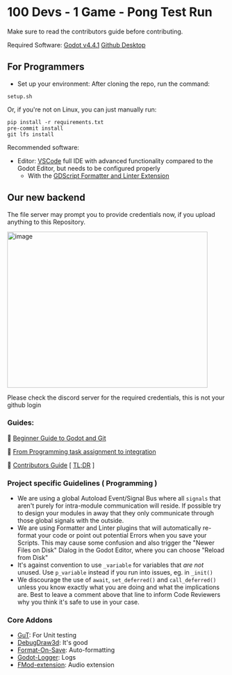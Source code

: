 # 100 Devs - 1 Game - Pong Test Run

Make sure to read the contributors guide before contributing.

Required Software:
[Godot v4.4.1](https://godotengine.org/download/)
[Github Desktop](https://desktop.github.com/download/)

## For Programmers

- Set up your environment: After cloning the repo, run the command:

```
setup.sh
```

Or, if you're not on Linux, you can just manually run:

```
pip install -r requirements.txt
pre-commit install
git lfs install
```

Recommended software:
- Editor: [VSCode](https://code.visualstudio.com/) full IDE with advanced functionality compared to the Godot Editor, but needs to be configured properly
  - With the [GDScript Formatter and Linter Extension](https://marketplace.visualstudio.com/items?itemName=EddieDover.gdscript-formatter-linter)


## Our new backend

The file server may prompt you to provide credentials now, if you upload anything to this Repository.

<img width="461" height="358" alt="image" src="https://github.com/user-attachments/assets/0949377f-4feb-4d35-a3ed-942a1954d103" />

Please check the discord server for the required credentials, this is not your github login

### Guides:

:closed_book: [Beginner Guide to Godot and Git](https://blog.paulhartman.dev/100-dev-setup)

:closed_book: [From Programming task assignment to integration](docs/coding_guide.md)

:closed_book: [Contributors Guide](docs/contributing.md) [ [TL;DR](docs/contributing_tldr.md) ]

### Project specific Guidelines ( Programming )

- We are using a global Autoload Event/Signal Bus where all `signals` that aren't purely for intra-module communication will reside. If possible try to design your modules in away that they only communicate through those global signals with the outside.
- We are using Formatter and Linter plugins that will automatically re-format your code or point out potential Errors when you save your Scripts. This may cause some confusion and also trigger the "Newer Files on Disk" Dialog in the Godot Editor, where you can choose "Reload from Disk"
- It's against convention to use `_variable` for variables that *are not* unused. Use `p_variable` instead if you run into issues, eg. in `_init()`
- We discourage the use of `await`, `set_deferred()` and `call_deferred()` unless you know exactly what you are doing and what the implications are. Best to leave a comment above that line to inform Code Reviewers why you think it's safe to use in your case.

### Core Addons

- [GuT](https://github.com/bitwes/Gut): For Unit testing
- [DebugDraw3d](https://github.com/DmitriySalnikov/godot_debug_draw_3d): It's good
- [Format-On-Save](https://github.com/ryan-haskell/gdformat-on-save): Auto-formatting
- [Godot-Logger](https://github.com/KOBUGE-Games/godot-logger): Logs
- [FMod-extension](https://github.com/utopia-rise/fmod-gdextension): Audio extension
